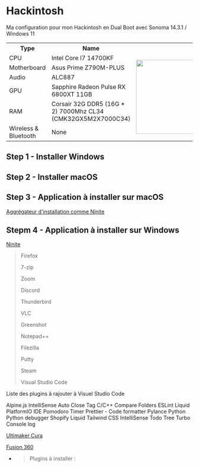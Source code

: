 # Hackintosh
Ma configuration pour mon Hackintosh en Dual Boot avec Sonoma 14.3.1 / Windows 11

<table>
<tr>
  <th>Type</th>
  <th>Name</th>
  <th></th>
</tr>
  <tr>
    <td>CPU</td>
    <td>Intel Core I7 14700KF</td>
    <td rowspan="6"><img width="200" src="/screenshot/screenshot.png"></td>
  </tr>
  <tr>
    <td>Motherboard</td>
    <td>Asus Prime Z790M-PLUS</td>
  </tr>
  <tr>
    <td>Audio</td>
    <td>ALC887</td>
  </tr>
  <tr>
    <td>GPU</td>
    <td>Sapphire Radeon Pulse RX 6800XT 11GB</td>
  </tr>
  <tr>
    <td>RAM</td>
    <td>Corsair 32G DDR5 (16G * 2) 7000Mhz CL34 (CMK32GX5M2X7000C34)</td>
  </tr>
  <tr>
    <td>Wireless &amp; Bluetooth</td>
    <td>None</td>
  </tr>
</table>

## Step 1 - Installer Windows 

## Step 2 - Installer macOS


## Step 3 - Application à installer sur macOS

[Aggrégateur d'installation comme Ninite](https://macapps.link/en/)

## Stepm 4 - Application à installer sur Windows

[Ninite](https://ninite.com/7zip-discord-filezilla-firefox-greenshot-notepadplusplus-putty-steam-thunderbird-vlc-vscode-zoom/)

> Firefox
> 
> 7-zip
>
> Zoom
>
> Discord
>
> Thunderbird
>
> VLC
>
> Greenshot
>
> Notepad++
> 
> Filezilla
> 
> Putty
> 
> Steam
> 
> Visual Studio Code

Liste des plugins à rajouter à Visuel Studio Code

Alpine.js IntelliSense
Auto Close Tag
C/C++
Compare Folders
ESLint
Liquid
PlatformIO IDE
Pomodoro Timer
Prettier - Code formatter
Pylance
Python
Python debugger
Shopify Liquid
Tailwind CSS IntelliSense
Todo Tree
Turbo Console log

[Ultimaker Cura](https://ultimaker.com/software/ultimaker-cura/#downloads)  

[Fusion 360](https://www.autodesk.com/products/fusion-360/overview)

- 
  > Plugins à installer :


